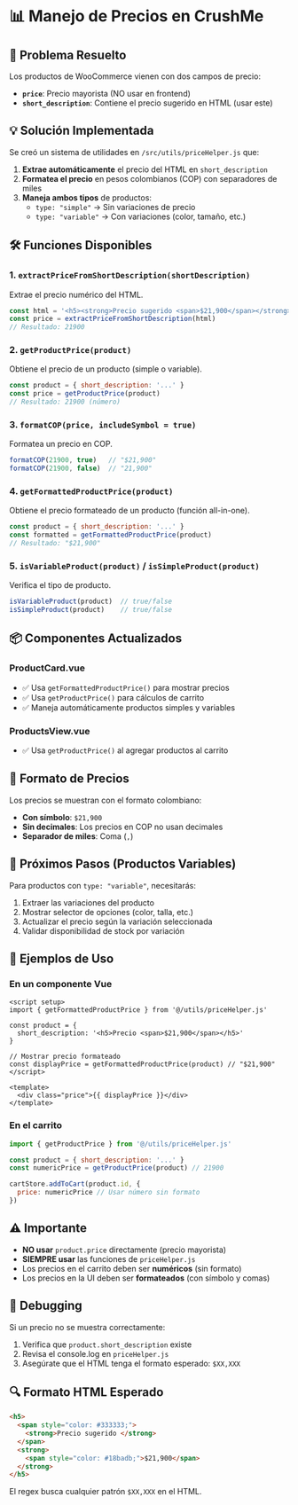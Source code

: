 # 📊 Manejo de Precios en CrushMe

## 🎯 Problema Resuelto

Los productos de WooCommerce vienen con dos campos de precio:
- **`price`**: Precio mayorista (NO usar en frontend)
- **`short_description`**: Contiene el precio sugerido en HTML (usar este)

## 💡 Solución Implementada

Se creó un sistema de utilidades en `/src/utils/priceHelper.js` que:

1. **Extrae automáticamente** el precio del HTML en `short_description`
2. **Formatea el precio** en pesos colombianos (COP) con separadores de miles
3. **Maneja ambos tipos** de productos:
   - `type: "simple"` → Sin variaciones de precio
   - `type: "variable"` → Con variaciones (color, tamaño, etc.)

## 🛠️ Funciones Disponibles

### 1. `extractPriceFromShortDescription(shortDescription)`
Extrae el precio numérico del HTML.

```javascript
const html = '<h5><strong>Precio sugerido <span>$21,900</span></strong></h5>'
const price = extractPriceFromShortDescription(html)
// Resultado: 21900
```

### 2. `getProductPrice(product)`
Obtiene el precio de un producto (simple o variable).

```javascript
const product = { short_description: '...' }
const price = getProductPrice(product)
// Resultado: 21900 (número)
```

### 3. `formatCOP(price, includeSymbol = true)`
Formatea un precio en COP.

```javascript
formatCOP(21900, true)   // "$21,900"
formatCOP(21900, false)  // "21,900"
```

### 4. `getFormattedProductPrice(product)`
Obtiene el precio formateado de un producto (función all-in-one).

```javascript
const product = { short_description: '...' }
const formatted = getFormattedProductPrice(product)
// Resultado: "$21,900"
```

### 5. `isVariableProduct(product)` / `isSimpleProduct(product)`
Verifica el tipo de producto.

```javascript
isVariableProduct(product)  // true/false
isSimpleProduct(product)    // true/false
```

## 📦 Componentes Actualizados

### ProductCard.vue
- ✅ Usa `getFormattedProductPrice()` para mostrar precios
- ✅ Usa `getProductPrice()` para cálculos de carrito
- ✅ Maneja automáticamente productos simples y variables

### ProductsView.vue
- ✅ Usa `getProductPrice()` al agregar productos al carrito

## 🎨 Formato de Precios

Los precios se muestran con el formato colombiano:
- **Con símbolo**: `$21,900`
- **Sin decimales**: Los precios en COP no usan decimales
- **Separador de miles**: Coma (`,`)

## 🔮 Próximos Pasos (Productos Variables)

Para productos con `type: "variable"`, necesitarás:
1. Extraer las variaciones del producto
2. Mostrar selector de opciones (color, talla, etc.)
3. Actualizar el precio según la variación seleccionada
4. Validar disponibilidad de stock por variación

## 📝 Ejemplos de Uso

### En un componente Vue
```vue
<script setup>
import { getFormattedProductPrice } from '@/utils/priceHelper.js'

const product = { 
  short_description: '<h5>Precio <span>$21,900</span></h5>' 
}

// Mostrar precio formateado
const displayPrice = getFormattedProductPrice(product) // "$21,900"
</script>

<template>
  <div class="price">{{ displayPrice }}</div>
</template>
```

### En el carrito
```javascript
import { getProductPrice } from '@/utils/priceHelper.js'

const product = { short_description: '...' }
const numericPrice = getProductPrice(product) // 21900

cartStore.addToCart(product.id, {
  price: numericPrice // Usar número sin formato
})
```

## ⚠️ Importante

- **NO usar** `product.price` directamente (precio mayorista)
- **SIEMPRE usar** las funciones de `priceHelper.js`
- Los precios en el carrito deben ser **numéricos** (sin formato)
- Los precios en la UI deben ser **formateados** (con símbolo y comas)

## 🐛 Debugging

Si un precio no se muestra correctamente:
1. Verifica que `product.short_description` existe
2. Revisa el console.log en `priceHelper.js`
3. Asegúrate que el HTML tenga el formato esperado: `$XX,XXX`

## 🔍 Formato HTML Esperado

```html
<h5>
  <span style="color: #333333;">
    <strong>Precio sugerido </strong>
  </span>
  <strong>
    <span style="color: #18badb;">$21,900</span>
  </strong>
</h5>
```

El regex busca cualquier patrón `$XX,XXX` en el HTML.


